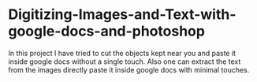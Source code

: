 # Digitizing-Images-and-Text-with-google-docs-and-photoshop
In this project I have tried to cut the objects kept near you and paste it inside google docs without a single touch. Also one can extract the text from the images directly paste it inside google docs with minimal touches.
